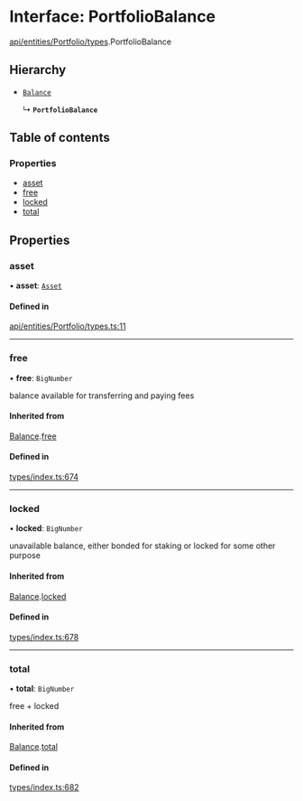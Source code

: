 # Interface: PortfolioBalance

[api/entities/Portfolio/types](../wiki/api.entities.Portfolio.types).PortfolioBalance

## Hierarchy

- [`Balance`](../wiki/types.Balance)

  ↳ **`PortfolioBalance`**

## Table of contents

### Properties

- [asset](../wiki/api.entities.Portfolio.types.PortfolioBalance#asset)
- [free](../wiki/api.entities.Portfolio.types.PortfolioBalance#free)
- [locked](../wiki/api.entities.Portfolio.types.PortfolioBalance#locked)
- [total](../wiki/api.entities.Portfolio.types.PortfolioBalance#total)

## Properties

### asset

• **asset**: [`Asset`](../wiki/api.entities.Asset.Asset)

#### Defined in

[api/entities/Portfolio/types.ts:11](https://github.com/PolymathNetwork/polymesh-sdk/blob/c37bc05d/src/api/entities/Portfolio/types.ts#L11)

___

### free

• **free**: `BigNumber`

balance available for transferring and paying fees

#### Inherited from

[Balance](../wiki/types.Balance).[free](../wiki/types.Balance#free)

#### Defined in

[types/index.ts:674](https://github.com/PolymathNetwork/polymesh-sdk/blob/c37bc05d/src/types/index.ts#L674)

___

### locked

• **locked**: `BigNumber`

unavailable balance, either bonded for staking or locked for some other purpose

#### Inherited from

[Balance](../wiki/types.Balance).[locked](../wiki/types.Balance#locked)

#### Defined in

[types/index.ts:678](https://github.com/PolymathNetwork/polymesh-sdk/blob/c37bc05d/src/types/index.ts#L678)

___

### total

• **total**: `BigNumber`

free + locked

#### Inherited from

[Balance](../wiki/types.Balance).[total](../wiki/types.Balance#total)

#### Defined in

[types/index.ts:682](https://github.com/PolymathNetwork/polymesh-sdk/blob/c37bc05d/src/types/index.ts#L682)
